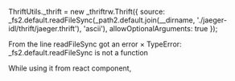 ThriftUtils._thrift = new _thriftrw.Thrift({
  source: _fs2.default.readFileSync(_path2.default.join(__dirname, './jaeger-idl/thrift/jaeger.thrift'), 'ascii'),
  allowOptionalArguments: true
});

From the line readFileSync got an error ×
TypeError: _fs2.default.readFileSync is not a function

While using it from react component, 
